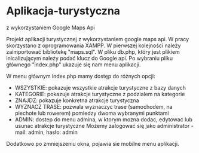 # Aplikacja-turystyczna
z wykorzystaniem Google Maps Api

Projekt aplikacji turystycznej z wykorzystaniem google maps api. W pracy skorzystano z oprogramowania XAMPP. W pierwszej kolejności należy zaimportować bibliotekę "maps.sql". W pliku db.php, który jest plikiem inicalizującym należy podać klucz do Google api. Po wybraniu pliku głównego "index.php" ukazuje się nam menu aplikacji. 

W menu głównym index.php mamy dostęp do różnych opcji:
- WSZYSTKIE: pokazuje wszystkie atrakcje turystyczne z bazy danych
- KATEGORIE: pokazuje atrakcje turystyczne z podzialem na kategorie
- ZNAJDZ: pokazuje konkretna atrakcje turystyczna
- WYZNACZ TRASE: pozwala wyznaczyc trase (samochodem, na piechote lub rowerem) pomiedzy dwoma wybranymi punktami
- ADMIN: dostep do menu admina, w ktorym mozna dodac, edytowac lub usunac atrakcje turystyczne
 Możemy zalogować się jako administrator - mail: admin, hasło: admin

Dodatkowo po zmniejszeniu okna, pojawia sie mobilne menu aplikacji.
